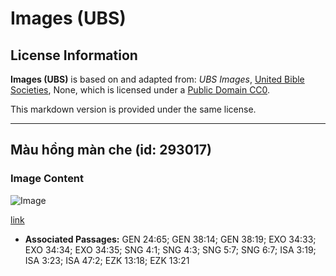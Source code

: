# Images (UBS)

## License Information

**Images (UBS)** is based on and adapted from: _UBS Images_, [United Bible Societies](https://unitedbiblesocieties.org/), None, which is licensed under a [Public Domain CC0](https://creativecommons.org/public-domain/cc0/).

This markdown version is provided under the same license.



--------------------------------

## Màu hồng màn che (id: 293017)

### Image Content

![Image](https://cdn.aquifer.bible/aquifer-content/resources/Media/WEB-0886_veil_pink.jpg)

[link](https://cdn.aquifer.bible/aquifer-content/resources/Media/WEB-0886_veil_pink.jpg)

* **Associated Passages:** GEN 24:65; GEN 38:14; GEN 38:19; EXO 34:33; EXO 34:34; EXO 34:35; SNG 4:1; SNG 4:3; SNG 5:7; SNG 6:7; ISA 3:19; ISA 3:23; ISA 47:2; EZK 13:18; EZK 13:21


